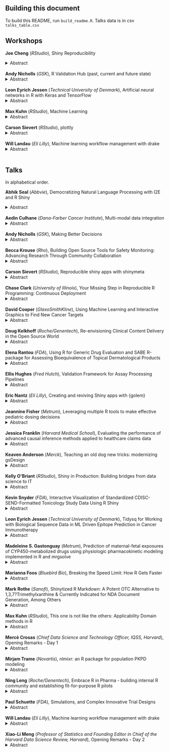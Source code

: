 ## Building this document

To build this README, run `build_readme.R`. Talks data is in csv `talks_table.csv`

## Workshops

<strong>Joe Cheng</strong> (<i>RStudio</i>), Shiny Reproducibility<details><summary>Abstract</summary></p>Workshop: Shiny Reproducibility</p><br>[Link to Workshop Material](https://github.com/jcheng5/rpharma-shinymeta-workshop)</details><br>
<strong>Andy Nicholls</strong> (<i>GSK</i>), R Validation Hub (past, current and future state)<details><summary>Abstract</summary></p>Workshop: R Validation Hub (past, current and future state)</p><br>[Link to Workshop Material](https://github.com/pharmaR/rpharma2019)</details><br>
<strong>Leon Eyrich Jessen</strong> (<i>Technical University of Denmark</i>), Artificial neural networks in R with Keras and TensorFlow<details><summary>Abstract</summary></p>Workshop: Artificial neural networks in R with Keras and TensorFlow</p><br>[Link to Workshop Material](https://github.com/leonjessen/RPharma2019)</details><br>
<strong>Max Kuhn</strong> (<i>RStudio</i>), Machine Learning<details><summary>Abstract</summary></p>Workshop: Machine Learning</p><br>[Link to Workshop Material](https://github.com/topepo/RPharma-2019-Workshop)</details><br>
<strong>Carson Sievert</strong> (<i>RStudio</i>), plottly<details><summary>Abstract</summary></p>Workshop: plottly</p><br>[Link to Workshop Material](https://github.com/cpsievert/tutorials/tree/master/20190821)</details><br>
<strong>Will Landau</strong> (<i>Eli Lilly</i>), Machine learning workflow management with drake<details><summary>Abstract</summary></p>Workshop: Machine learning workflow management with drake</p><br>[Link to Workshop Material](https://github.com/wlandau/learndrake)</details><br>


## Talks

In alphabetical order.

<strong>Abhik Seal</strong> (<i>Abbvie</i>), Democratizing Natural Language Processing with I2E and R Shiny<details><summary>Abstract</summary></p>The primary objective of the presentation is to share insights of democratizing powerful natural language processing tool like I2E lingumatics and open source R and Shiny. The talk will focus on how we can leverage I2E python sdk natural language processing toolkit to perform natural language processing and visualize text mining results with R and Shiny. We will present several uses of our R shiny platform called pharmine and its use cases which we developed for minining biomedical data.</p><br>[Slides](https://github.com/rinpharma/rinpharma2019program/tree/master/talks_folder/2019-Seal-Democratizing_NLP_Search_Through_I2E_and_R_Shiny.pptx)</details><br>
<strong>Aedin Culhane</strong> (<i>Dana-Farber Cancer Institute</i>), Multi-modal data integration<details><summary>Abstract</summary></p></p><br>[Slides](https://github.com/rinpharma/rinpharma2019program/tree/master/talks_folder/2019-Culhane-Multi_Modal_Data_Integration.pdf)</details><br>
<strong>Andy Nicholls</strong> (<i>GSK</i>), Making Better Decisions<details><summary>Abstract</summary></p>In the early phases of clinical development, the future of a compound depends on more than just the result of hypothesis test on a single endpoint, in a single phase 2 study. We think a lot about how design choices affect immediate outcomes. GSK's Quantitative Decision Making (QDM) framework focusses on the question, "How do we design our study in order to increase the chances that it will deliver data that will allow us to decide whether the drug should continue in development, or stop?" The QDM Framework has been developed in R and takes advantage of the Biostatistics HPC environment, running thousands of hypothetical scenarios in close to real-time. The initiative is changing the way we plan and deliver clinical trials. Thanks to a Shiny front end, Statisticians are able to walk clinical teams through key trial design decisions in order to estimate the Probability of Success ? a key component in the QDM framework. This presentation will cover the core QDM concepts and present the key communication outputs created to support the process.</p><br>[Slides](https://github.com/rinpharma/rinpharma2019program/tree/master/talks_folder/2019-Nicholls-Making_Better_Decisions.pdf)</details><br>
<strong>Becca Krouse</strong> (<i>Rho</i>), Building Open Source Tools for Safety Monitoring: Advancing Research Through Community Collaboration<details><summary>Abstract</summary></p>The Interactive Safety Graphics (ISG) workstream of the ASA-DIA Biopharm Safety Working Group is excited to introduce the safetyGraphics package: an interactive framework for evaluating clinical trial safety in R using a flexible data pipeline. Our group seeks to modernize clinical trial safety monitoring by building tools for data exploration and reporting in a highly collaborative open source environment. At present, our team includes clinical and technical representatives from the pharmaceutical industry, academia, and the FDA, and additional contributors are always welcome. The current release of the safetyGraphics R package includes graphics related to drug-induced liver injury. The R package is paired with an in-depth clinical workflow for monitoring liver function created by expert clinicians based on medical literature. safetyGraphics features interactive visualizations built using htmlwidgets, a Shiny application, and the ability to export a fully reproducible instance of the charts with associated source code. To ensure quality and accuracy, the package includes more than 300 unit tests, and it has been vetted through a beta testing process that included feedback from more than 20 clinicians and analysts. The Shiny application can easily be extended to include new charts or applied to other disease areas due to its modular design and generalized charting framework. Several companies have adapted the tool for their own use, leading to interesting discussions and paving the way for enhancements, which demonstrates the power of open source and community collaboration.</p><br>[Slides](https://github.com/rinpharma/rinpharma2019program/tree/master/talks_folder/2019-Krouse-Building_Open_Source_Tools_for_Safety_Monitoring.pptx)</details><br>
<strong>Carson Sievert</strong> (<i>RStudio</i>), Reproducible shiny apps with shinymeta<details><summary>Abstract</summary></p>Shiny makes it easy to take domain logic from an existing R script and wrap some reactive logic around it to produce an interactive webpage where others can quickly explore different variables, parameter values, models/algorithms, etc. Although the interactivity is great for many reasons, once an interesting result is found, it's more difficult to prove the correctness of the result since: (1) the result can only be (easily) reproduced via the Shiny app and (2) the relevant domain logic which produced the result is obscured by Shiny's reactive logic. The R package shinymeta provides tools for capturing and exporting domain logic for execution outside of a Shiny runtime (so that others can reproduce Shiny-based result(s) from a new R session).</p><br>[Slides](https://talks.cpsievert.me/20190823/)</details><br>
<strong>Chase Clark</strong> (<i>University of Illinois</i>), Your Missing Step in Reproducible R Programming: Continuous Deployment<details><summary>Abstract</summary></p>The past few years have shown vast improvements in workflows for reproducible and distributable research within the R ecosystem. At satRday Chicago everyone in the audience said they used R Markdown, however only one person raised their hand when asked if they could associate their reports back to the code version that generated it. Since continuous integration is quickly becoming commonplace in the R community, continuous deployment (CD) is a logical and easy step to add to your workflow to enhance reproducibility. I will demo associating R Markdown to the code version that produced it and automating the build and release of both executable and cloud-based Shiny apps. Finally, an announcement of the electricShine package for creating Electron based Shiny apps will highlight the power of using CD with production-level Shiny apps.</p><br>[Slides](https://github.com/rinpharma/rinpharma2019program/tree/master/talks_folder/2019-Clark-Continuous_Deployment.pdf)</details><br>
<strong>David Cooper</strong> (<i>GlaxoSmithKline</i>), Using Machine Learning and Interactive Graphics to Find New Cancer Targets<details><summary>Abstract</summary></p>GlaxoSmithKline is searching for new oncology drug targets.  We have CRISPR knockout data for many cancer cell lines and many genes.  For these same cell lines, we also have genomic data --somatic mutations, copy number variants, and gene expression.  We use machine learning (random forests) to find predictive relationships between genomic features and cell line growth under knockout.  Then we use GLASSES, a shiny app, to share the results with biologists.  GLASSES lets scientists interactively explore key relationships and discover novel cancer vulnerabilities.</p><br>[Slides](https://github.com/rinpharma/rinpharma2019program/tree/master/talks_folder/2019-Cooper-Using_ML_and_Interactive_Graphics_to_Find_New_Cancer_Targets.pptx)</details><br>
<strong>Doug Kelkhoff</strong> (<i>Roche/Genentech</i>), Re-envisioning Clinical Content Delivery in the Open Source World<details><summary>Abstract</summary></p>Content delivery in preparation for filing a clinical study report requires robust tooling for quickly and reproducibly compiling analysis of study data. Traditionally, this reproducibility has stemmed from one-time, rigorous validation of a development environment and analytic workflow. More recently, this paradigm has shifted to match modern software development principles, transitioning toward continuous monitoring of software validation and quality.

I'll share our developing perspectives on validation and reproducibility, driven by a need to leverage open source tools. This vision leans on open source software such as R and its package ecosystems, publicly maintained containerized environments like the rocker project and cross-industry risk assessment via the R Validation Hub. By treating analysis as a software process in the content pipeline transforming raw data into analytic results, we can take advantage of the continuous deployment workflows prevalent in the software development world to shorten our filing timelines, while simultaneously delivery a more reproducible product to our health authority partners.</p><br>[Slides](https://github.com/rinpharma/rinpharma2019program/tree/master/talks_folder/2019-Kelkhoff-Reenvisioning_Clinical_Content_Delivery_in_the_Open_Source_World.pdf)</details><br>
<strong>Elena Rantou</strong> (<i>FDA</i>), Using R for Generic Drug Evaluation and SABE R-package for Assessing Bioequivalence of Topical Dermatological Products<details><summary>Abstract</summary></p>Determination of bioequivalence (BE), a crucial part of the evaluation of generic drugs, may depend on clinical endpoint studies, pharmacokinetic (PK) studies of bioavailability, and In-Vitro tests, among others. Additionally, in reviewing Abbreviated New Drug Applications (ANDA), FDA reviewers often analyze safety studies and perform various kinds of simulations. A growing, vibrant group of statisticians in the Office of Biostatistics, CDER/FDA has adopted R for both their routine tasks and to address numerous scientific questions that are received in the form of internal consults. During the past 5 years, we have used R to run power simulations; generate the distribution of certain statistics of interest; assess the similarity of and cluster amino-acid sequences as well as, derive the distribution of the molecular weight of such sequences of a certain length; and determine the validity of data sets categorized for genotoxicity. R-package SABE was developed to accompany a new statistical test, used to assess BE of topical dermatological products when data for evaluation come from the In-Vitro Permeation Test (IVPT) [1]. BE tests consider comparisons between a Test (usually generic) and a Reference (RLD) product under a replicate study design. A function that assesses BE of a Test and a Reference formulation uses a mixed scaled criterion for the PK metrics AUC (Area Under the Curve) and Cmax (maximum concentration).</p><br>[Slides](https://github.com/rinpharma/rinpharma2019program/tree/master/talks_folder/2019-Rantou-Generic_Drug_Evaluation_Bioequivalence_Topical_Dermatological_Products.pdf)</details><br>
<strong>Ellis Hughes</strong> (<i>Fred Hutch</i>), Validation Framework for Assay Processing Pipelines<details><summary>Abstract</summary></p>In this talk I will discuss the steps that have been created for validating internally generated R packages at SCHARP (Statistical Center for HIV/AIDS Research and Prevention) and the lessons learned while creating packages as a team.

Housed within Fred Hutch, SCHARP is an instrumental partner in the research and clinical trials surrounding HIV prevention and vaccine development. Part of SCHARP's work involves analyzing experimental biomarkers and endpoints which change as the experimental question, analysis methods, antigens measured, and assays evolve. Maintaining a validated code base that is rigid in its output format, but flexible enough to cater a variety of inputs with minimal custom coding has proven to be important for reproducibility and scalability.

SCHARP has developed several key steps in the creation, validation, and documentation of R packages that take advantage of R's packaging functionality. First, the programming team works with leadership to define specifications and lay out a roadmap of the package at the functional level. Next, statistical programmers work together and approach the task from a software development view. Once the code has been developed, the package is validated according to procedures that comply with 21 CFR part 11, and leverage software development life cycle (SDLC) methodology. Finally, the package is made available for use across the team on live data. These procedures set up a framework for validating assay processing packages that furthers the ability of Fred Hutch to provide world-class support for our clinical trials.</p><br>[Slides](https://thebioengineer.github.io/post/2019-08-24-r-in-pharma/r_pharma_scharp_validation)</details><br>
<strong>Eric Nantz</strong> (<i>Eli Lilly</i>), Creating and reviving Shiny apps with {golem}<details><summary>Abstract</summary></p>Developing Shiny applications that meet design goals, easily deploy to multiple platforms, and contain easily maintainable components (all while adhering to best practices) is typically a difficult endeavor. Until recently, there has not been a tool addressing the optimal development workflow and construction of Shiny apps. The {golem} package by Think-R offers an opinionated framework for creating a Shiny app as a package, with {usethis}-like functionality to add a diverse set of capabilities. In this presentation, I will share how {golem} enables a robust standard for Shiny development and how it magically brought a dormant application back to life.</p><br>[Slides](https://rpodcast.gitlab.io/golem_rpharma2019/#1)</details><br>
<strong>Jeannine Fisher</strong> (<i>Metrum</i>), Leveraging multiple R tools to make effective pediatric dosing decisions<details><summary>Abstract</summary></p>R Shiny apps allow for dynamic, interactive, real-time integration of knowledge within a drug-development program to support decision making. Here, an R Shiny app was used to explore the pharmacokinetic and pharmacodynamic effects of different dosing regimens of the anti IL-17 human mAb Cosentyx? (secukinumab) in pediatric patients. Secukinumab has been studied and approved to treat psoriasis in adult patients. Models which describe the dose-exposure-response relationships in adults (Lee et al., Clin Pharmacol Ther, 2019 and FDA, Medical Reviews BLA 125504, 2015) were used in the mrgsolve simulation package to explore these relationships in pediatric patients. The prior adult knowledge, used in conjunction with the computational infrastructure leveraged through R, the Shiny app, mrgsolve, and Rcpp, allows researchers to explore various dosing regimens in a difficult-to-study patient population. The tools and approaches described here have been routinely used to support regulatory interactions (ex. PIP) involving pediatric dosing.</p><br>[Slides](https://github.com/rinpharma/rinpharma2019program/tree/master/talks_folder/2019-Fisher-Pediatric_Dosing_Decisions.pdf)</details><br>
<strong>Jessica Franklin</strong> (<i>Harvard Medical School</i>), Evaluating the performance of advanced causal inference methods applied to healthcare claims data<details><summary>Abstract</summary></p>Cohort studies of treatments developed from healthcare claims often have hundreds of thousands of patients and up to several thousand measured covariates. Therefore, new causal inference methods that combine ideas from machine learning and causal inference may improve analysis of these studies by taking advantage of the wealth of information measured in claims. In order to evaluate the performance of these methods as applied to claims-based studies, we use a combination of real data examples and plasmode simulation, implemented in R package 'plasmode', which creates realistic simulated datasets based on a real cohort study. In this talk, I will give an overview of our progress so far and what is left to be done.</p><br>[Slides](https://github.com/rinpharma/rinpharma2019program/tree/master/talks_folder/2019-Franklin-Advanced_Causal_Inference_Methods_Applied_to_Healthcare_Claims_Data.pptx)</details><br>
<strong>Keaven Anderson</strong> (<i>Merck</i>), Teaching an old dog new tricks: modernizing gsDesign<details><summary>Abstract</summary></p>The gsDesign package for group sequential design is widely used with >30k downloads. The package was originally written in 2007 with substantial documentation and Runit testing created before 2010. A Shiny interface was created to make the package more approachable in about 2015. Recent efforts have focused on updating package to use Roxygen2, pkgdown, covr/covrpage and testthat as well as changing vignettes from Sweave to R Markdown. The learning curve for this modernization will be discussed as well as usage in a regulated environment.</p><br>[Slides](https://github.com/rinpharma/rinpharma2019program/tree/master/talks_folder/2019-Anderson-Modernizing_gsDesign.pptx)</details><br>
<strong>Kelly O'Briant</strong> (<i>RStudio</i>), Shiny in Production: Building bridges from data science to IT<details><summary>Abstract</summary></p>We know that adopting documentation, testing, and version control mechanisms are important for creating a culture of reproducibility in data science. But once you've embraced some basic development best practices, what comes next? What does it take to feel confident that our data products will make it to production? This talk will cover case studies in how I work with R users at various organizations to bridge the gaps that form between development and production. I'll cover reasons why CI/CD tools can enhance reproducibility for R and data science, showcase practical examples like automated testing and push-based application deployment, and point to simple resources for getting started with these tools in a number of different environments.</p><br>[Slides](https://speakerdeck.com/kellobri/shiny-in-production-building-bridges-from-data-science-to-it)</details><br>
<strong>Kevin Snyder</strong> (<i>FDA</i>), Interactive Visualization of Standardized CDISC-SEND-Formatted Toxicology Study Data Using R Shiny<details><summary>Abstract</summary></p>The standardization of nonclinical study data by the Clinical Data Interchange Standards Consortium (CDISC) via the Standard for Exchange of Nonclinical Data (SEND) has created an opportunity for the collaborative development and use of open source software solutions to analyze and visualize toxicology study data. Shiny is an open source R package that facilitates the development of user-friendly, web-based applications. The Pharmaceutical Users Software Exchange (PhUSE) consortium has provided a platform for stakeholders throughout the pharmaceutical industry to collaboratively build and share tools, e.g. R Shiny applications, to enhance the effectiveness and efficiency of drug development. The modeling of standard repeat-dose toxicology study endpoints, e.g. body weights, clinical signs, clinical pathology, histopathology, toxicokinetics, etc., in SEND has created new opportunities for dynamic, interactive visualization of study data above and beyond the static tables and figures typically included in static study reports. For example, clinical pathology data from nonclinical toxicology studies can be difficult to digest when presented as group means in data tables, due to the large number of potentially correlated analytes collected across treatment groups, sexes, and potentially multiple timepoints. An R Shiny application has been developed to allow end users to comprehensively examine these datasets, using a variety of analytical and visualization methods, with relative ease. The application is publicly hosted on shinyapps.io, and the source code can be found on the PhUSE GitHub website.</p><br>[Slides](https://github.com/rinpharma/rinpharma2019program/tree/master/talks_folder/2019-Snyder-Visualization_of_SEND_Toxicity_Study.pptx)</details><br>
<strong>Leon Eyrich Jessen</strong> (<i>Technical University of Denmark</i>), Tidysq for Working with Biological Sequence Data in ML Driven Epitope Prediction in Cancer Immunotherapy<details><summary>Abstract</summary></p>We are amidst a data revolution. Just the past 5 years, the cost of sequencing a human genome has gone down approximately 10-fold. This development moves equally fast within areas such as mass spectrometry, in vitro immuno-peptide screening a.o. This facilitates the search for bio-markers, biologics, therapeutics, etc. but also redefines the requirements for storing, accessing and working with data and the skillset of bio data scientists. In this talk I will present tidysq, an R-package aiming at extending the Tidyverse framework to include (tidy) bio-data-science / bioinformatics. Tidysq will be presented in context with current status in ML driven (neo)epitope prediction within cancer immunotherapy.</p><br>[Slides](https://github.com/rinpharma/rinpharma2019program/tree/master/talks_folder/2019-Jessen-Tidysq_Cancer_Immunotherapy.html)</details><br>
<strong>Madeleine S. Gastonguay</strong> (<i>Metrum</i>), Prediction of maternal-fetal exposures of CYP450-metabolized drugs using physiologic pharmacokinetic modeling implemented in R and mrgsolve<details><summary>Abstract</summary></p>Physiologically based pharmacokinetic (PBPK) models are used extensively in drug development to address of number of problems. However, most PBPK applications have limited knowledge sharing impact because they are implemented in closed, proprietary software. Much of the physiologic data and knowledge required for these models is publically available or available in the pre-competitive space. To this end, we've engaged in the development of open science PBPK models, using R as the scaffolding for this work. In particular, our group has developed the mrgsolve R package which utilizes Rcpp to compile models of systems of ordinary differential equations. One example is the development of a PBPK model to predict maternal/fetal exposures for drugs that are primarily metabolized by liver CYP450 enzymes throughout pregnancy. This model aims to utilize a quantitative understanding of the physiological and biochemical changes that occur throughout pregnancy to inform clinical pharmacology decisions where clinical trials cannot. The model was validated against the observed data of 5 different drugs: midazolam, metoprolol, caffeine, nevirapine, and artemether. A series of local sensitivity analyses followed by parameter optimization further improved model predictions using the mrgsolve and nloptr R packages. The developed maternal-fetal PBPK model in its flexible open-source implementation provides a transparent, platform-independent, and reproducible system for model-informed decision support while developing exposure-based dosing recommendations in maternal/fetal patient populations.</p><br>[Slides](https://github.com/rinpharma/rinpharma2019program/tree/master/talks_folder/2019-Gastonguay-Prediction_of_maternal_fetal_exposures_of_CYP450_metabolized_drugs.pdf)</details><br>
<strong>Marianna Foos</strong> (<i>Bluebird Bio</i>), Breaking the Speed Limit: How R Gets Faster<details><summary>Abstract</summary></p></p><br>[Slides](https://docs.google.com/presentation/d/1U5IetIuyLt2mnwljjP6L04I2veLGzDOpJtDP60veuPY/mobilepresent?slide=id.p)</details><br>
<strong>Mark Rothe</strong> (<i>Sanofi</i>), Shinytized R Markdown: A Potent OTC Alternative to 1,3,7?Trimethylxanthine & Currently Indicated for NDA Document Generation, Among Others<details><summary>Abstract</summary></p>Providing a Study Data Reviewer's Guide for Clinical Data to accompany the SDTM datasets, define.xml, and annotated CRF in a submission gives additional information to help the FDA review team. The guide is traditionally authored using MS Word - a 100% manual and labor intensive process with its inherent shortcomings often exposed and aggravated during the usually frenzied sponsor submission process. R offers a more efficient solution with greater reproducibility: Programmatic document generation facilitated by Shiny and R Markdown. Shiny not only manages R Markdown knitting but gives the sponsor staff, who oftentimes are unfamiliar with R, the ability to quickly leverage R with just a crash course in Markdown. An example of applying Shiny and R Markdown to generate the Study Data Reviewer's Guide for Clinical Data will be presented.</p><br>[Slides](https://github.com/rinpharma/rinpharma2019program/tree/master/talks_folder/2019-Rothe-Shinytized_R_Markdown.pdf)</details><br>
<strong>Max Kuhn</strong> (<i>RStudio</i>), This one is not like the others: Applicability Domain methods in R<details><summary>Abstract</summary></p>Even though a model prediction can be made, there are times when it should taken with some skepticism. For example, if a new data point is substantially different from the training set, its predicted value may be suspect. In chemistry, it is not uncommon to create an "applicability domain" model that measures the amount of potential extrapolation from the training set. The applicable package will be used to demonstrate different method to measure how much a new data point is an extrapolation from the original data (if at all).</p><br>[Slides](https://github.com/topepo/R-Pharma-2019)</details><br>
<strong>Mercè Crosas</strong> (<i>Chief Data Science and Technology Officer, IQSS, Harvard</i>), Opening Remarks - Day 1<details><summary>Abstract</summary></p></p><br>[Slides](https://github.com/rinpharma/rinpharma2019program/tree/master/talks_folder/2019-Crosas-Opening_Remarks_Day_1.pdf)</details><br>
<strong>Mirjam Trame</strong> (<i>Novartis</i>), nlmixr: an R package for population PKPD modeling<details><summary>Abstract</summary></p>nlmixr is a free and open source R package for fitting nonlinear pharmacokinetic (PK), pharmacodynamic (PD), joint PK/PD and quantitative systems pharmacology (QSP) mixed-effects models. Currently, nlmixr is capable of fitting both traditional compartmental PK models as well as more complex models implemented using ordinary differential equations (ODEs). It is under intensive development and has succeeded in attracting extensive attention and a willingness to make contributions from the pharmaceutical modeling community. We believe that, over time, it will become a capable, credible alternative to commercial software tools, such as NONMEM, Monolix, and Phoenix NLME.</p><br>[Slides](https://github.com/rinpharma/rinpharma2019program/tree/master/talks_folder/2019-Trame-nlmixr.pdf)</details><br>
<strong>Ning Leng</strong> (<i>Roche/Genentech</i>), Embrace R in Pharma - building internal R community and establishing fit-for-purpose R pilots<details><summary>Abstract</summary></p>R is the dominant language in modern quantitative science, however it is still not widely used in pharma industry. In this talk I will share learnings in building an internal R user community in a large global organization, via efforts including cataloging existing works, coordinating R adoption pilots and trainings, etc. In addition, I will share our experiences and challenges in building a streamlined workflow with an automated writing component to enhance efficiency and reproducibility in a recent health authority interaction, towarding our mission of bringing therapies to patients faster.</p><br>[Slides](https://github.com/rinpharma/rinpharma2019program/tree/master/talks_folder/2019-Leng-Embrace_R_in_Pharma.pdf)</details><br>
<strong>Paul Schuette</strong> (<i>FDA</i>), Simulations, and Complex Innovative Trial Designs<details><summary>Abstract</summary></p></p><br>[Slides](https://github.com/rinpharma/rinpharma2019program/tree/master/talks_folder/2019-Schuette-R_Simulations_and_Complex_Innovative_Trial_Designs.pdf)</details><br>
<strong>Will Landau</strong> (<i>Eli Lilly</i>), Machine learning workflow management with drake<details><summary>Abstract</summary></p>Machine learning workflows can be difficult to manage. A single round of computation can take several hours to complete, and routine updates to the code and data tend to invalidate hard-earned results. You can enhance the maintainability, hygiene, speed, scale, and reproducibility of such projects with the drake R package. drake resolves the dependency structure of your analysis pipeline, skips tasks that are already up to date, executes the rest with optional distributed computing, and organizes the output so you rarely have to think about data files. This talk demonstrates a deep learning project with drake-powered automation.</p><br>[Slides](https://github.com/rinpharma/rinpharma2019program/tree/master/talks_folder/2019-Landau-Machine_Learning_Workflow_Management_in_R.pdf)</details><br>
<strong>Xiao-Li Meng</strong> (<i>Professor of Statistics and Founding Editor in Chief of the Harvard Data Science Review, Harvard</i>), Opening Remarks - Day 2<details><summary>Abstract</summary></p></p><br>[Slides](https://github.com/rinpharma/rinpharma2019program/tree/master/talks_folder/2019-Meng-Opening_Remarks_Day_2.pptx)</details><br>
